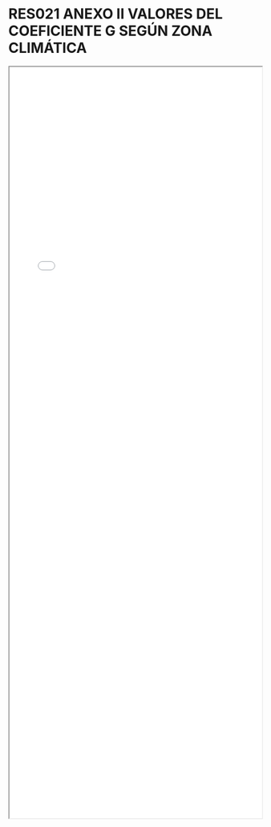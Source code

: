 
# RES021 ANEXO II VALORES DEL COEFICIENTE G SEGÚN ZONA CLIMÁTICA

<iframe src="../RES021 ANEXO II VALORES DEL COEFICIENTE G SEGÚN ZONA CLIMÁTICA.pdf" width="100%" height="1500px"></iframe>

